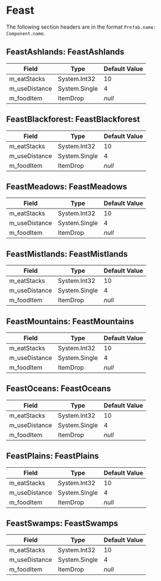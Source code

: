 # Feast

The following section headers are in the format `Prefab.name: Component.name`.

## FeastAshlands: FeastAshlands

|Field|Type|Default Value|
|-----|----|-------------|
|m_eatStacks|System.Int32|10|
|m_useDistance|System.Single|4|
|m_foodItem|ItemDrop|*null*|

## FeastBlackforest: FeastBlackforest

|Field|Type|Default Value|
|-----|----|-------------|
|m_eatStacks|System.Int32|10|
|m_useDistance|System.Single|4|
|m_foodItem|ItemDrop|*null*|

## FeastMeadows: FeastMeadows

|Field|Type|Default Value|
|-----|----|-------------|
|m_eatStacks|System.Int32|10|
|m_useDistance|System.Single|4|
|m_foodItem|ItemDrop|*null*|

## FeastMistlands: FeastMistlands

|Field|Type|Default Value|
|-----|----|-------------|
|m_eatStacks|System.Int32|10|
|m_useDistance|System.Single|4|
|m_foodItem|ItemDrop|*null*|

## FeastMountains: FeastMountains

|Field|Type|Default Value|
|-----|----|-------------|
|m_eatStacks|System.Int32|10|
|m_useDistance|System.Single|4|
|m_foodItem|ItemDrop|*null*|

## FeastOceans: FeastOceans

|Field|Type|Default Value|
|-----|----|-------------|
|m_eatStacks|System.Int32|10|
|m_useDistance|System.Single|4|
|m_foodItem|ItemDrop|*null*|

## FeastPlains: FeastPlains

|Field|Type|Default Value|
|-----|----|-------------|
|m_eatStacks|System.Int32|10|
|m_useDistance|System.Single|4|
|m_foodItem|ItemDrop|*null*|

## FeastSwamps: FeastSwamps

|Field|Type|Default Value|
|-----|----|-------------|
|m_eatStacks|System.Int32|10|
|m_useDistance|System.Single|4|
|m_foodItem|ItemDrop|*null*|

